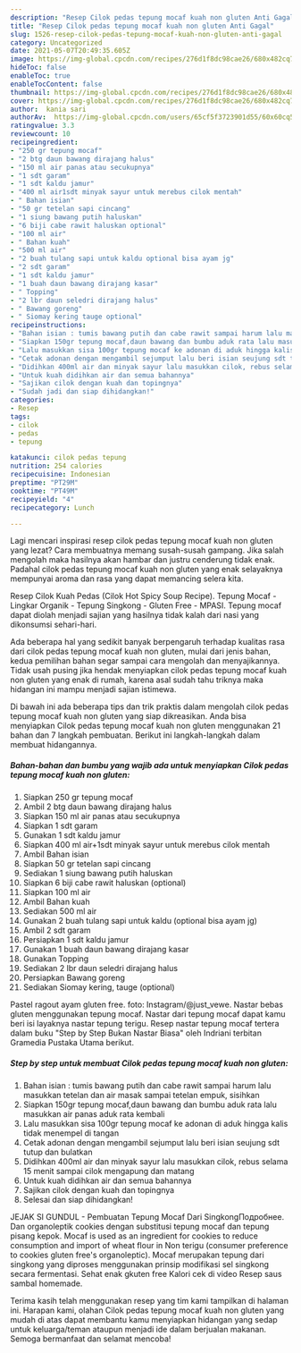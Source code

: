 ```yaml
---
description: "Resep Cilok pedas tepung mocaf kuah non gluten Anti Gagal"
title: "Resep Cilok pedas tepung mocaf kuah non gluten Anti Gagal"
slug: 1526-resep-cilok-pedas-tepung-mocaf-kuah-non-gluten-anti-gagal
category: Uncategorized
date: 2021-05-07T20:49:35.605Z
image: https://img-global.cpcdn.com/recipes/276d1f8dc98cae26/680x482cq70/cilok-pedas-tepung-mocaf-kuah-non-gluten-foto-resep-utama.jpg
hideToc: false
enableToc: true
enableTocContent: false
thumbnail: https://img-global.cpcdn.com/recipes/276d1f8dc98cae26/680x482cq70/cilok-pedas-tepung-mocaf-kuah-non-gluten-foto-resep-utama.jpg
cover: https://img-global.cpcdn.com/recipes/276d1f8dc98cae26/680x482cq70/cilok-pedas-tepung-mocaf-kuah-non-gluten-foto-resep-utama.jpg
author:  kania sari
authorAv:  https://img-global.cpcdn.com/users/65cf5f3723901d55/60x60cq50/avatar.jpg
ratingvalue: 3.3
reviewcount: 10
recipeingredient:
- "250 gr tepung mocaf"
- "2 btg daun bawang dirajang halus"
- "150 ml air panas atau secukupnya"
- "1 sdt garam"
- "1 sdt kaldu jamur"
- "400 ml air1sdt minyak sayur untuk merebus cilok mentah"
- " Bahan isian"
- "50 gr tetelan sapi cincang"
- "1 siung bawang putih haluskan"
- "6 biji cabe rawit haluskan optional"
- "100 ml air"
- " Bahan kuah"
- "500 ml air"
- "2 buah tulang sapi untuk kaldu optional bisa ayam jg"
- "2 sdt garam"
- "1 sdt kaldu jamur"
- "1 buah daun bawang dirajang kasar"
- " Topping"
- "2 lbr daun seledri dirajang halus"
- " Bawang goreng"
- " Siomay kering tauge optional"
recipeinstructions:
- "Bahan isian : tumis bawang putih dan cabe rawit sampai harum lalu masukkan tetelan dan air masak sampai tetelan empuk, sisihkan"
- "Siapkan 150gr tepung mocaf,daun bawang dan bumbu aduk rata lalu masukkan air panas aduk rata kembali"
- "Lalu masukkan sisa 100gr tepung mocaf ke adonan di aduk hingga kalis tidak menempel di tangan"
- "Cetak adonan dengan mengambil sejumput lalu beri isian seujung sdt tutup dan bulatkan"
- "Didihkan 400ml air dan minyak sayur lalu masukkan cilok, rebus selama 15 menit sampai cilok mengapung dan matang"
- "Untuk kuah didihkan air dan semua bahannya"
- "Sajikan cilok dengan kuah dan topingnya"
- "Sudah jadi dan siap dihidangkan!"
categories:
- Resep
tags:
- cilok
- pedas
- tepung

katakunci: cilok pedas tepung 
nutrition: 254 calories
recipecuisine: Indonesian
preptime: "PT29M"
cooktime: "PT49M"
recipeyield: "4"
recipecategory: Lunch

---
```



Lagi mencari inspirasi resep cilok pedas tepung mocaf kuah non gluten yang lezat? Cara membuatnya memang susah-susah gampang. Jika salah mengolah maka hasilnya akan hambar dan justru cenderung tidak enak. Padahal cilok pedas tepung mocaf kuah non gluten yang enak selayaknya mempunyai aroma dan rasa yang dapat memancing selera kita.


Resep Cilok Kuah Pedas (Cilok Hot Spicy Soup Recipe). Tepung Mocaf - Lingkar Organik - Tepung Singkong - Gluten Free - MPASI. Tepung mocaf dapat diolah menjadi sajian yang hasilnya tidak kalah dari nasi yang dikonsumsi sehari-hari.

Ada beberapa hal yang sedikit banyak berpengaruh terhadap kualitas rasa dari cilok pedas tepung mocaf kuah non gluten, mulai dari jenis bahan, kedua pemilihan bahan segar sampai cara mengolah dan menyajikannya. Tidak usah pusing jika hendak menyiapkan cilok pedas tepung mocaf kuah non gluten yang enak di rumah, karena asal sudah tahu triknya maka hidangan ini mampu menjadi sajian istimewa.


Di bawah ini ada beberapa tips dan trik praktis dalam mengolah cilok pedas tepung mocaf kuah non gluten yang siap dikreasikan. Anda bisa menyiapkan Cilok pedas tepung mocaf kuah non gluten menggunakan 21 bahan dan 7 langkah pembuatan. Berikut ini langkah-langkah dalam membuat hidangannya.

<!--inarticleads1-->

##### Bahan-bahan dan bumbu yang wajib ada untuk menyiapkan Cilok pedas tepung mocaf kuah non gluten:

1. Siapkan 250 gr tepung mocaf
1. Ambil 2 btg daun bawang dirajang halus
1. Siapkan 150 ml air panas atau secukupnya
1. Siapkan 1 sdt garam
1. Gunakan 1 sdt kaldu jamur
1. Siapkan 400 ml air+1sdt minyak sayur untuk merebus cilok mentah
1. Ambil  Bahan isian
1. Siapkan 50 gr tetelan sapi cincang
1. Sediakan 1 siung bawang putih haluskan
1. Siapkan 6 biji cabe rawit haluskan (optional)
1. Siapkan 100 ml air
1. Ambil  Bahan kuah
1. Sediakan 500 ml air
1. Gunakan 2 buah tulang sapi untuk kaldu (optional bisa ayam jg)
1. Ambil 2 sdt garam
1. Persiapkan 1 sdt kaldu jamur
1. Gunakan 1 buah daun bawang dirajang kasar
1. Gunakan  Topping
1. Sediakan 2 lbr daun seledri dirajang halus
1. Persiapkan  Bawang goreng
1. Sediakan  Siomay kering, tauge (optional)


Pastel ragout ayam gluten free. foto: Instagram/@just_vewe. Nastar bebas gluten menggunakan tepung mocaf. Nastar dari tepung mocaf dapat kamu beri isi layaknya nastar tepung terigu. Resep nastar tepung mocaf tertera dalam buku &#34;Step by Step Bukan Nastar Biasa&#34; oleh Indriani terbitan Gramedia Pustaka Utama berikut. 

<!--inarticleads2-->

##### Step by step untuk membuat Cilok pedas tepung mocaf kuah non gluten:

1. Bahan isian : tumis bawang putih dan cabe rawit sampai harum lalu masukkan tetelan dan air masak sampai tetelan empuk, sisihkan
1. Siapkan 150gr tepung mocaf,daun bawang dan bumbu aduk rata lalu masukkan air panas aduk rata kembali
1. Lalu masukkan sisa 100gr tepung mocaf ke adonan di aduk hingga kalis tidak menempel di tangan
1. Cetak adonan dengan mengambil sejumput lalu beri isian seujung sdt tutup dan bulatkan
1. Didihkan 400ml air dan minyak sayur lalu masukkan cilok, rebus selama 15 menit sampai cilok mengapung dan matang
1. Untuk kuah didihkan air dan semua bahannya
1. Sajikan cilok dengan kuah dan topingnya
1. Selesai dan siap dihidangkan!

JEJAK SI GUNDUL - Pembuatan Tepung Mocaf Dari SingkongПодробнее. Dan organoleptik cookies dengan substitusi tepung mocaf dan tepung pisang kepok. Mocaf is used as an ingredient for cookies to reduce consumption and import of wheat flour in Non terigu (consumer preference to cookies gluten free&#39;s organoleptic). Mocaf merupakan tepung dari singkong yang diproses menggunakan prinsip modifikasi sel singkong secara fermentasi. Sehat enak gkuten free Kalori cek di video Resep saus sambal homemade. 

Terima kasih telah menggunakan resep yang tim kami tampilkan di halaman ini. Harapan kami, olahan Cilok pedas tepung mocaf kuah non gluten yang mudah di atas dapat membantu kamu menyiapkan hidangan yang sedap untuk keluarga/teman ataupun menjadi ide dalam berjualan makanan. Semoga bermanfaat dan selamat mencoba!
